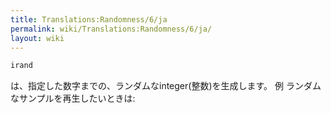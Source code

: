 ```yaml
---
title: Translations:Randomness/6/ja
permalink: wiki/Translations:Randomness/6/ja/
layout: wiki
---
```


``` Haskell
irand
```

は、指定した数字までの、ランダムなinteger(整数)を生成します。 例
ランダムなサンプルを再生したいときは:
